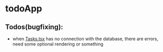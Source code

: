 <h1>todoApp</h1>
<h2>Todos(bugfixing):</h2>
<ul>
  <li>when <a href="src/components/Tasks.tsx">Tasks.tsx</a> has no connection
  with the database, there are errors, need some optional rendering or something</li>
<ul>
